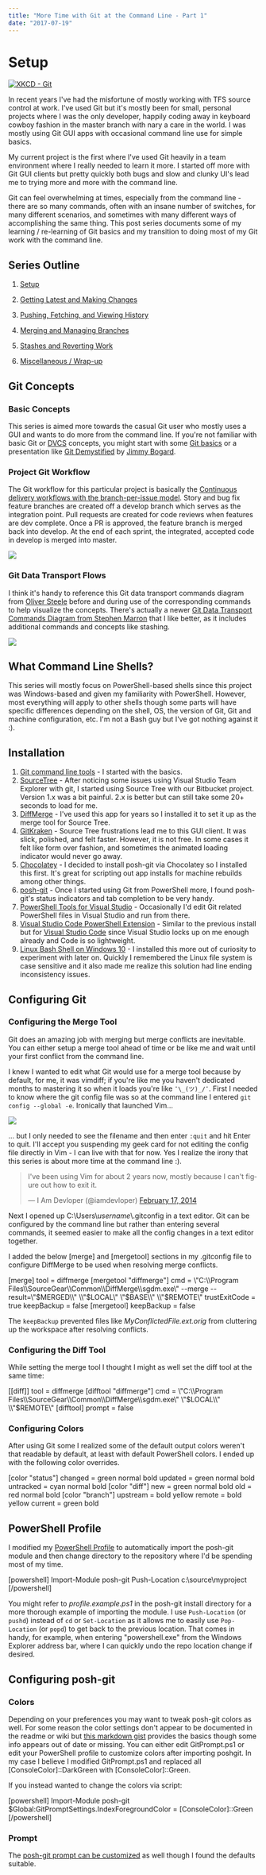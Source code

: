 ```yaml
---
title: "More Time with Git at the Command Line - Part 1"
date: "2017-07-19"
---
```


# Setup

[![XKCD - Git](images/git.png)](https://xkcd.com/1597/)

In recent years I've had the misfortune of mostly working with TFS source control at work. I've used Git but it's mostly been for small, personal projects where I was the only developer, happily coding away in keyboard cowboy fashion in the master branch with nary a care in the world. I was mostly using Git GUI apps with occasional command line use for simple basics.

My current project is the first where I've used Git heavily in a team environment where I really needed to learn it more. I started off more with Git GUI clients but pretty quickly both bugs and slow and clunky UI's lead me to trying more and more with the command line.

Git can feel overwhelming at times, especially from the command line - there are so many commands, often with an insane number of switches, for many different scenarios, and sometimes with many different ways of accomplishing the same thing. This post series documents some of my learning / re-learning of Git basics and my transition to doing most of my Git work with the command line.

## Series Outline

1. [Setup](https://geoffhudik.com/tech/2017/07/19/git-command-line-part-1/)

3. [Getting Latest and Making Changes](https://geoffhudik.com/tech/2017/07/19/git-command-line-part-2/)

5. [Pushing, Fetching, and Viewing History](https://geoffhudik.com/tech/2017/07/19/git-command-line-part-3/)

7. [Merging and Managing Branches](https://geoffhudik.com/tech/2017/07/19/git-command-line-part-4/)

9. [Stashes and Reverting Work](https://geoffhudik.com/tech/2017/07/19/git-command-line-part-5/)

11. [Miscellaneous / Wrap-up](https://geoffhudik.com/tech/2017/07/19/git-command-line-part-6/)

## Git Concepts

### Basic Concepts

This series is aimed more towards the casual Git user who mostly uses a GUI and wants to do more from the command line. If you're not familiar with basic Git or [DVCS](https://betterexplained.com/articles/intro-to-distributed-version-control-illustrated/) concepts, you might start with some [Git basics](https://git-scm.com/book/en/v2/Getting-Started-Git-Basics) or a presentation like [Git Demystified](https://github.com/jbogard/presentations/blob/master/GitDemystified/Git%20Demystified.pptx) by [Jimmy Bogard](https://jimmybogard.com/).

### Project Git Workflow

The Git workflow for this particular project is basically the [Continuous delivery workflows with the branch-per-issue model](https://www.atlassian.com/continuous-delivery/continuous-delivery-workflows-with-feature-branching-and-gitflow). Story and bug fix feature branches are created off a develop branch which serves as the integration point. Pull requests are created for code reviews when features are dev complete. Once a PR is approved, the feature branch is merged back into develop. At the end of each sprint, the integrated, accepted code in develop is merged into master.

 [![](images/CDworkflow_gitflow_small.png)](/wp-content/uploads/2017/06/CDworkflow_gitflow.png) 

### Git Data Transport Flows

I think it's handy to reference this Git data transport commands diagram from [Oliver Steele](http://osteele.com/) before and during use of the corresponding commands to help visualize the concepts. There's actually a newer [Git Data Transport Commands Diagram from Stephen Marron](https://www.stephenmarron.com/2017/02/git-data-transport-commands/
) that I like better, as it includes additional commands and concepts like stashing.

![](images/GitDataTransport.png)

## What Command Line Shells?

This series will mostly focus on PowerShell-based shells since this project was Windows-based and given my familiarity with PowerShell. However, most everything will apply to other shells though some parts will have specific differences depending on the shell, OS, the version of Git, Git and machine configuration, etc. I'm not a Bash guy but I've got nothing against it :).

## Installation

1. [Git command line tools](https://git-scm.com/downloads) - I started with the basics.
2. [SourceTree](https://www.sourcetreeapp.com/) - After noticing some issues using Visual Studio Team Explorer with git, I started using Source Tree with our Bitbucket project. Version 1.x was a bit painful. 2.x is better but can still take some 20+ seconds to load for me.
3. [DiffMerge](https://sourcegear.com/diffmerge/) - I've used this app for years so I installed it to set it up as the merge tool for Source Tree.
4. [GitKraken](https://www.gitkraken.com/) - Source Tree frustrations lead me to this GUI client. It was slick, polished, and felt faster. However, it is not free. In some cases it felt like form over fashion, and sometimes the animated loading indicator would never go away.
5. [Chocolatey](https://chocolatey.org/) - I decided to install posh-git via Chocolatey so I installed this first. It's great for scripting out app installs for machine rebuilds among other things.
6. [posh-git](https://github.com/dahlbyk/posh-git) - Once I started using Git from PowerShell more, I found posh-git's status indicators and tab completion to be very handy.
7. [PowerShell Tools for Visual Studio](https://poshtools.com/) - Occasionally I'd edit Git related PowerShell files in Visual Studio and run from there.
8. [Visual Studio Code PowerShell Extension](https://marketplace.visualstudio.com/items?itemName=ms-vscode.PowerShell) - Similar to the previous install but for [Visual Studio Code](https://code.visualstudio.com/) since Visual Studio locks up on me enough already and Code is so lightweight.
9. [Linux Bash Shell on Windows 10](https://www.howtogeek.com/249966/how-to-install-and-use-the-linux-bash-shell-on-windows-10/) - I installed this more out of curiosity to experiment with later on. Quickly I remembered the Linux file system is case sensitive and it also made me realize this solution had line ending inconsistency issues.

## Configuring Git

### Configuring the Merge Tool

Git does an amazing job with merging but merge conflicts are inevitable. You can either setup a merge tool ahead of time or be like me and wait until your first conflict from the command line.

I knew I wanted to edit what Git would use for a merge tool because by default, for me, it was vimdiff; if you're like me you haven't dedicated months to mastering it so when it loads you're like `¯\_(ツ)_/¯`. First I needed to know where the git config file was so at the command line I entered `git config --global -e`. Ironically that launched Vim...

![](images/GitConfigVim.png)  
  

... but I only needed to see the filename and then enter `:quit` and hit Enter to quit. I'll accept you suspending my geek card for not editing the config file directly in Vim - I can live with that for now. Yes I realize the irony that this series is about more time at the command line :).

<blockquote class="twitter-tweet" data-lang="en"><p lang="en" dir="ltr">I've been using Vim for about 2 years now, mostly because I can't figure out how to exit it.</p>— I Am Devloper (@iamdevloper) <a href="https://twitter.com/iamdevloper/status/435555976687923200">February 17, 2014</a></blockquote>
<script async src="//platform.twitter.com/widgets.js" charset="utf-8"></script>

Next I opened up C:\\Users\\_username_\\.gitconfig in a text editor. Git can be configured by the command line but rather than entering several commands, it seemed easier to make all the config changes in a text editor together.

I added the below \[merge\] and \[mergetool\] sections in my .gitconfig file to configure DiffMerge to be used when resolving merge conflicts.

\[merge\]
    tool = diffmerge
\[mergetool "diffmerge"\]
    cmd = \\"C:\\\\Program Files\\\\SourceGear\\\\Common\\\\DiffMerge\\\\sgdm.exe\\" --merge --result=\\"$MERGED\\" \\"$LOCAL\\" \\"$BASE\\" \\"$REMOTE\\"
    trustExitCode = true
    keepBackup = false
\[mergetool\]
    keepBackup = false

The `keepBackup` prevented files like _MyConflictedFile.ext.orig_ from cluttering up the workspace after resolving conflicts.

### Configuring the Diff Tool

While setting the merge tool I thought I might as well set the diff tool at the same time:

\[\[diff\]\]
    tool = diffmerge
\[difftool "diffmerge"\]
    cmd = \\"C:\\\\Program Files\\\\SourceGear\\\\Common\\\\DiffMerge\\\\sgdm.exe\\" \\"$LOCAL\\" \\"$REMOTE\\"
\[difftool\]
    prompt = false

### Configuring Colors

After using Git some I realized some of the default output colors weren't that readable by default, at least with default PowerShell colors. I ended up with the following color overrides.

\[color "status"\]
	changed = green normal bold
	updated = green normal bold
	untracked = cyan normal bold
\[color "diff"\]
	new = green normal bold
	old = red normal bold
\[color "branch"\]
    upstream = bold yellow
	remote = bold yellow
    current = green bold

## PowerShell Profile

I modified my [PowerShell Profile](https://blogs.technet.microsoft.com/heyscriptingguy/2012/05/21/understanding-the-six-powershell-profiles/) to automatically import the posh-git module and then change directory to the repository where I'd be spending most of my time.

\[powershell\] Import-Module posh-git Push-Location c:\\source\\myproject \[/powershell\]

You might refer to _profile.example.ps1_ in the posh-git install directory for a more thorough example of importing the module. I use `Push-Location` (or `pushd`) instead of `cd` or `Set-Location` as it allows me to easily use `Pop-Location` (or `popd`) to get back to the previous location. That comes in handy, for example, when entering "powershell.exe" from the Windows Explorer address bar, where I can quickly undo the repo location change if desired.

## Configuring posh-git

### Colors

Depending on your preferences you may want to tweak posh-git colors as well. For some reason the color settings don't appear to be documented in the readme or wiki but [this markdown gist](https://gist.github.com/SyntaxC4/7933408) provides the basics though some info appears out of date or missing. You can either edit GitPrompt.ps1 or edit your PowerShell profile to customize colors after importing poshgit. In my case I believe I modified GitPrompt.ps1 and replaced all \[ConsoleColor\]::DarkGreen with \[ConsoleColor\]::Green.

If you instead wanted to change the colors via script:

\[powershell\] Import-Module posh-git $Global:GitPromptSettings.IndexForegroundColor = \[ConsoleColor\]::Green \[/powershell\]

### Prompt

The [posh-git prompt can be customized](https://github.com/dahlbyk/posh-git/wiki/Customizing-Your-PowerShell-Prompt) as well though I found the defaults suitable.
